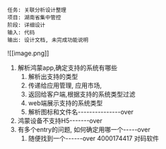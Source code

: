	任务: 关联分析设计整理
	项目: 湖南省集中管控
	阶段: 详细设计
	输入: 代码
	输出: 设计文档, 未完成功能说明


![[image.png]]

1. 解析鸿蒙app,确定支持的系统有哪些
	1. 解析出支持的类型
	2. 传递给应用管理, 应用市场,
	3. 返回给客户端,根据支持的系统类型过滤
	4. web端展示支持的系统类型
	5. 解析图标和文件名---------------over
2. 鸿蒙设备不支持H5-------over
3. 有多个entry的问题, 如何确定用哪一个-----over
	1. 随便找到一个------over
4000174417   对码软件
